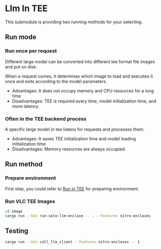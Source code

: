 # Llm In TEE

This submodule is providing two running methods for your selecting.

## Run mode

### Run once per request

Different large model can be converted into different tee format file images and put on disk. 

When a request comes, it determines which image to load and executes it once and exits according to the model parameters.

- Advantages: It does not occupy memory and CPU resources for a long time
- Disadvantages: TEE is required every time, model initialization time, and more latency.

### Often in the TEE backend process

A specific large model in tee listens for requests and processes them.

- Advantages: It saves TEE initialization time and model loading initialization time
- Disadvantages: Memory resources are always occupied.

## Run method

### Prepare environment

First step, you could refer to [Run in TEE](./README.md#run-in-tee) for preparing environment.

### Run VLC TEE Images

```bash
cd image
cargo run --bin run-solo-llm-enclave -- . --features nitro-enclaves
```

## Testing

```bash
cargo run --bin call_llm_client --features nitro-enclaves -- 1
```

